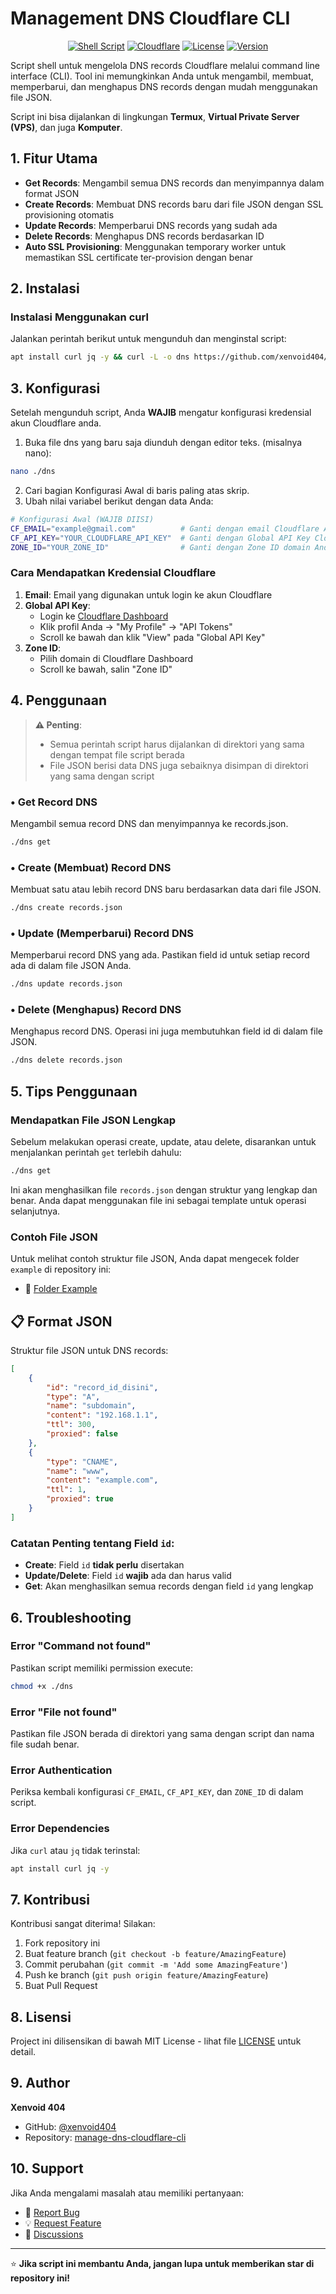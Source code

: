 # Management DNS Cloudflare CLI

<div align="center">

[![Shell Script](https://img.shields.io/badge/Shell-Script-89e051?style=for-the-badge&logo=gnu-bash&logoColor=white)](https://github.com/xenvoid404/manage-dns-cloudflare-cli)
[![Cloudflare](https://img.shields.io/badge/Cloudflare-F38020?style=for-the-badge&logo=cloudflare&logoColor=white)](https://cloudflare.com)
[![License](https://img.shields.io/badge/License-MIT-blue?style=for-the-badge)](LICENSE)
[![Version](https://img.shields.io/badge/Version-1.0.0-green?style=for-the-badge)](https://github.com/xenvoid404/manage-dns-cloudflare-cli/releases)

</div>

Script shell untuk mengelola DNS records Cloudflare melalui command line interface (CLI). Tool ini memungkinkan Anda untuk mengambil, membuat, memperbarui, dan menghapus DNS records dengan mudah menggunakan file JSON.

Script ini bisa dijalankan di lingkungan **Termux**, **Virtual Private Server (VPS)**, dan juga **Komputer**.

## 1. Fitur Utama

-   **Get Records**: Mengambil semua DNS records dan menyimpannya dalam format JSON
-   **Create Records**: Membuat DNS records baru dari file JSON dengan SSL provisioning otomatis
-   **Update Records**: Memperbarui DNS records yang sudah ada
-   **Delete Records**: Menghapus DNS records berdasarkan ID
-   **Auto SSL Provisioning**: Menggunakan temporary worker untuk memastikan SSL certificate ter-provision dengan benar

## 2. Instalasi

### Instalasi Menggunakan curl

Jalankan perintah berikut untuk mengunduh dan menginstal script:

```bash
apt install curl jq -y && curl -L -o dns https://github.com/xenvoid404/manage-dns-cloudflare-cli/master/dns && chmod +x ./dns && ls
```

## 3. Konfigurasi

Setelah mengunduh script, Anda **WAJIB** mengatur konfigurasi kredensial akun Cloudflare anda.

1. Buka file dns yang baru saja diunduh dengan editor teks. (misalnya nano):

```bash
nano ./dns
```

2. Cari bagian Konfigurasi Awal di baris paling atas skrip.
3. Ubah nilai variabel berikut dengan data Anda:

```bash
# Konfigurasi Awal (WAJIB DIISI)
CF_EMAIL="example@gmail.com"          # Ganti dengan email Cloudflare Anda
CF_API_KEY="YOUR_CLOUDFLARE_API_KEY"  # Ganti dengan Global API Key Cloudflare
ZONE_ID="YOUR_ZONE_ID"                # Ganti dengan Zone ID domain Anda
```

### Cara Mendapatkan Kredensial Cloudflare

1. **Email**: Email yang digunakan untuk login ke akun Cloudflare
2. **Global API Key**:
    - Login ke [Cloudflare Dashboard](https://dash.cloudflare.com)
    - Klik profil Anda → "My Profile" → "API Tokens"
    - Scroll ke bawah dan klik "View" pada "Global API Key"
3. **Zone ID**:
    - Pilih domain di Cloudflare Dashboard
    - Scroll ke bawah, salin "Zone ID"

## 4. Penggunaan

> **⚠️ Penting**:
>
> -   Semua perintah script harus dijalankan di direktori yang sama dengan tempat file script berada
> -   File JSON berisi data DNS juga sebaiknya disimpan di direktori yang sama dengan script

### • Get Record DNS

Mengambil semua record DNS dan menyimpannya ke records.json.

```bash
./dns get
```

### • Create (Membuat) Record DNS

Membuat satu atau lebih record DNS baru berdasarkan data dari file JSON.

```bash
./dns create records.json
```

### • Update (Memperbarui) Record DNS

Memperbarui record DNS yang ada. Pastikan field id untuk setiap record ada di dalam file JSON Anda.

```bash
./dns update records.json
```

### • Delete (Menghapus) Record DNS

Menghapus record DNS. Operasi ini juga membutuhkan field id di dalam file JSON.

```bash
./dns delete records.json
```

## 5. Tips Penggunaan

### Mendapatkan File JSON Lengkap

Sebelum melakukan operasi create, update, atau delete, disarankan untuk menjalankan perintah `get` terlebih dahulu:

```bash
./dns get
```

Ini akan menghasilkan file `records.json` dengan struktur yang lengkap dan benar. Anda dapat menggunakan file ini sebagai template untuk operasi selanjutnya.

### Contoh File JSON

Untuk melihat contoh struktur file JSON, Anda dapat mengecek folder `example` di repository ini:

-   📁 [Folder Example](https://github.com/xenvoid404/manage-dns-cloudflare-cli/tree/master/example)

## 📋 Format JSON

Struktur file JSON untuk DNS records:

```json
[
    {
        "id": "record_id_disini",
        "type": "A",
        "name": "subdomain",
        "content": "192.168.1.1",
        "ttl": 300,
        "proxied": false
    },
    {
        "type": "CNAME",
        "name": "www",
        "content": "example.com",
        "ttl": 1,
        "proxied": true
    }
]
```

### Catatan Penting tentang Field `id`:

-   **Create**: Field `id` **tidak perlu** disertakan
-   **Update/Delete**: Field `id` **wajib** ada dan harus valid
-   **Get**: Akan menghasilkan semua records dengan field `id` yang lengkap

## 6. Troubleshooting

### Error "Command not found"

Pastikan script memiliki permission execute:

```bash
chmod +x ./dns
```

### Error "File not found"

Pastikan file JSON berada di direktori yang sama dengan script dan nama file sudah benar.

### Error Authentication

Periksa kembali konfigurasi `CF_EMAIL`, `CF_API_KEY`, dan `ZONE_ID` di dalam script.

### Error Dependencies

Jika `curl` atau `jq` tidak terinstal:

```bash
apt install curl jq -y
```

## 7. Kontribusi

Kontribusi sangat diterima! Silakan:

1. Fork repository ini
2. Buat feature branch (`git checkout -b feature/AmazingFeature`)
3. Commit perubahan (`git commit -m 'Add some AmazingFeature'`)
4. Push ke branch (`git push origin feature/AmazingFeature`)
5. Buat Pull Request

## 8. Lisensi

Project ini dilisensikan di bawah MIT License - lihat file [LICENSE](LICENSE) untuk detail.

## 9. Author

**Xenvoid 404**

-   GitHub: [@xenvoid404](https://github.com/xenvoid404)
-   Repository: [manage-dns-cloudflare-cli](https://github.com/xenvoid404/manage-dns-cloudflare-cli)

## 10. Support

Jika Anda mengalami masalah atau memiliki pertanyaan:

-   🐛 [Report Bug](https://github.com/xenvoid404/manage-dns-cloudflare-cli/issues)
-   💡 [Request Feature](https://github.com/xenvoid404/manage-dns-cloudflare-cli/issues)
-   💬 [Discussions](https://github.com/xenvoid404/manage-dns-cloudflare-cli/discussions)

---

⭐ **Jika script ini membantu Anda, jangan lupa untuk memberikan star di repository ini!**
